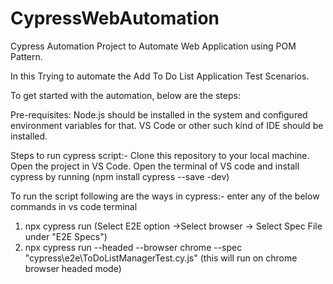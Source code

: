 # CypressWebAutomation
Cypress Automation Project to Automate Web Application using POM Pattern.

In this Trying to automate the Add To Do List Application Test Scenarios.

To get started with the automation, below are the steps:

Pre-requisites:
Node.js should be installed in the system and configured environment variables for that.
VS Code or other such kind of IDE should be installed.

Steps to run cypress script:-
Clone this repository to your local machine.
Open the project in VS Code.
Open the terminal of VS code and install cypress by running (npm install cypress --save -dev)

To run the script following are the ways in cypress:- 
enter any of the below commands in vs code terminal
1) npx cypress run (Select E2E option ->Select browser -> Select Spec File under "E2E Specs")
2) npx cypress run --headed --browser chrome --spec "cypress\e2e\ToDoListManagerTest.cy.js" (this will run on chrome browser headed mode)
